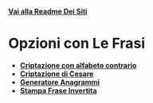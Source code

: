 **[Vai alla Readme Dei Siti](../Readme.md)**

# Opzioni con Le Frasi

- **[Criptazione con alfabeto contrario](Criptazione%20Alfabeto%20Contrario)**
- **[Criptazione di Cesare](Criptazione_Cesare)**
- **[Generatore Anagrammi](Generatore_di_Anagrammi)**
- **[Stampa Frase Invertita](Stampa_Frase_Invertita)**
